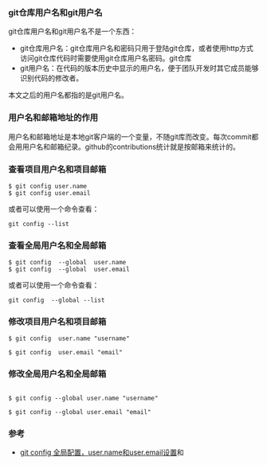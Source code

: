 ### git仓库用户名和git用户名
git仓库用户名和git用户名不是一个东西：
- git仓库用户名：git仓库用户名和密码只用于登陆git仓库，或者使用http方式访问git仓库代码时需要使用git仓库用户名密码。git仓库
- git用户名：在代码的版本历史中显示的用户名，便于团队开发时其它成员能够识别代码的修改者。

本文之后的用户名都指的是git用户名。


### 用户名和邮箱地址的作用
用户名和邮箱地址是本地git客户端的一个变量，不随git库而改变。每次commit都会用用户名和邮箱纪录。github的contributions统计就是按邮箱来统计的。




### 查看项目用户名和项目邮箱
```
$ git config user.name
$ git config user.email
```
或者可以使用一个命令查看：
```
git config --list
```

### 查看全局用户名和全局邮箱
```
$ git config  --global  user.name
$ git config  --global  user.email
```
或者可以使用一个命令查看：
```
git config  --global --list
```

### 修改项目用户名和项目邮箱
```
$ git config  user.name "username"
 
$ git config  user.email "email"

```

###  修改全局用户名和全局邮箱
```
 
$ git config --global user.name "username"
 
$ git config --global user.email "email"
```



### 参考
- [git config 全局配置，user.name和user.email设置](http://blog.csdn.net/handsomerocco/article/details/7740602)和
